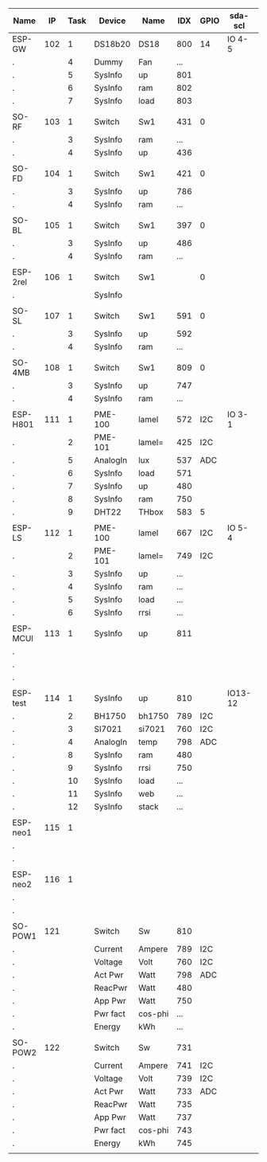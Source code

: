 Name    |IP |Task|Device|Name    |IDX |GPIO|sda-scl| Mac Number      |Build
--------|---|----|------|--------|----|----|-------|-----------------|----
ESP-GW  |102|1 |DS18b20 |DS18 	|800 |14  |IO 4-5 |5C:CF:7F:41:32:AD|148
.       |   |4 |Dummy   |Fan  	|... |    |
.       |   |5 |SysInfo |up     |801 |
.       |   |6 |SysInfo |ram  	|802 |
.  	    |   |7 |SysInfo |load   |803 |	  |
|||||||
SO-RF   |103|1 |Switch  |Sw1  	|431 |0   |       |5C:CF:7F:0C:D7:CA|145
.       |   |3 |SysInfo |ram  	|... |    |
.  	    |   |4 |SysInfo |up     |436 |	  |
|||||||
SO-FD   |104|1 |Switch  |Sw1    |421 |0   |       |5C:CF:7F:81:47:8B|145
.       |   |3 |SysInfo |up     |786 |    |
.  		  |   |4 |SysInfo |ram  	|... |
|||||||
SO-BL   |105|1 |Switch  |Sw1    |397 |0   |       |5C:CF:7F:81:4B:C4|145
.       |   |3 |SysInfo |up     |486 |    |
.  		  |   |4 |SysInfo |ram  	|... |	
|||||||
ESP-2rel|106|1 |Switch  |Sw1    |    |0   |       |60:01:94:0E:60:61|xxx
.  		  |   |  |SysInfo |     	|    |	  |
|||||||
SO-SL   |107|1 |Switch  |Sw1    |591 |0   |       |5C:CF:7F:0C:B1:C0|145
.       |   |3 |SysInfo |up     |592 |	  |
.  	    |   |4 |SysInfo |ram    |... |	  |
|||||||
SO-4MB  |108|1 |Switch  |Sw1    |809 |0   |       |5C:CF:7F:0C:B4:4C|148
.  	    |   |3 |SysInfo |up     |747 |	  |
.  	    |   |4 |SysInfo |ram    |... |	  |
|||||||
ESP-H801|111|1 |PME-100 |lamel  |572 |I2C |IO 3-1 |5C:CF:7F:16:DC:70|147
.       |   |2 |PME-101 |lamel= |425 |I2C |
.       |   |5 |AnalogIn|lux    |537 |ADC |
.       |   |6 |SysInfo |load   |571 |    |
.       |   |7 |SysInfo |up     |480 |	  |
.  	    |   |8 |SysInfo |ram    |750 |	  |
.  	    |   |9 |DHT22   |THbox  |583 |5   |
|||||||
ESP-LS  |112|1 |PME-100 |lamel  |667 |I2C |IO 5-4 |CC:50:E3:4B:CC:8A|148
.       |   |2 |PME-101 |lamel= |749 |I2C |
.       |   |3 |SysInfo |up     |... |    |
.       |   |4 |SysInfo |ram    |... |    |
.       |   |5 |SysInfo |load   |... |    |
.       |   |6 |SysInfo |rrsi   |... |	  |
|||||||
ESP-MCUl|113|1 |SysInfo |up     |811 |    |       |5C:CF:7F:13:8C:E4|mega 20191123
.       |   |  |          |       |    |	  |
.       |
.       |
|||||||
ESP-test|114|1 |SysInfo |up     |810 |    |IO13-12|5C:CF:7F:19:68:B7|mega 20191208
.       |   |2 |BH1750  |bh1750 |789 |I2C |
.       |   |3 |SI7021  |si7021 |760 |I2C |
.  	    |   |4 |AnalogIn|temp   |798 |ADC |
.       |   |8 |SysInfo |ram    |480 |
.       |   |9 |SysInfo |rrsi   |750 |
.  	    |   |10|SysInfo |load   |... |
.  	    |   |11|SysInfo |web    |... |
.  	    |   |12|SysInfo |stack  |... |
|||||||
ESP-neo1|115|1 |        |       |    |    |       |A4:CF:12:C9:A0:BD|148
.       |   |  |        |     	|    |	  |
.       |   |  |        |     	|    |	  |
|||||||
ESP-neo2|116|1 |        |       |    |    |       |CC:50:E3:7C:EB:93|148
.       |   |  |        |     	|    |	  |
.       |   |  |        |     	|    |	  |
|||||||
SO-POW1 |121|  |Switch  |Sw     |810 |    |       |5C:CF:7F:92:CC:05|Espurna 1.13.3
.       |   |  |Current |Ampere |789 |I2C |
.       |   |  |Voltage |Volt   |760 |I2C |
.       |   |  |Act Pwr	|Watt   |798 |ADC |
.       |   |  |ReacPwr |Watt   |480 |	  |
.       |   |  |App Pwr |Watt   |750 |	  |
.  	    |   |  |Pwr fact|cos-phi|... |    |
.  	    |   |  |Energy  |kWh    |... |    |
|||||||
SO-POW2 |122|  |Switch  |Sw     |731 |    |       |5C:CF:7F:92:DC:B7|Espurna 1.13.3
.       |   |  |Current |Ampere |741 |I2C |
.       |   |  |Voltage |Volt   |739 |I2C |
.       |   |  |Act Pwr	|Watt   |733 |ADC |
.       |   |  |ReacPwr |Watt   |735 |	  |
.       |   |  |App Pwr |Watt   |737 |	  |
.  	    |   |  |Pwr fact|cos-phi|743 |    |
.  	    |   |  |Energy  |kWh    |745 |    |
|||||||

